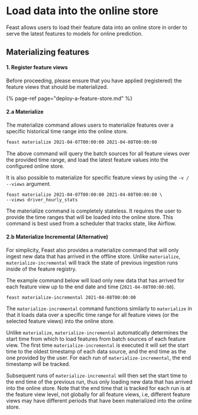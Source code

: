 # Load data into the online store

Feast allows users to load their feature data into an online store in order to serve the latest features to models for online prediction.

## Materializing features

#### 1. Register feature views

Before proceeding, please ensure that you have applied \(registered\) the feature views that should be materialized.

{% page-ref page="deploy-a-feature-store.md" %}

#### 2.a Materialize

The materialize command allows users to materialize features over a specific historical time range into the online store. 

```bash
feast materialize 2021-04-07T00:00:00 2021-04-08T00:00:00
```

The above command will query the batch sources for all feature views over the provided time range, and load the latest feature values into the configured online store.

It is also possible to materialize for specific feature views by using the `-v / --views` argument. 

```text
feast materialize 2021-04-07T00:00:00 2021-04-08T00:00:00 \
--views driver_hourly_stats
```

The materialize command is completely stateless. It requires the user to provide the time ranges that will be loaded into the online store. This command is best used from a scheduler that tracks state, like Airflow. 

#### 2.b Materialize Incremental \(Alternative\)

For simplicity, Feast also provides a materialize command that will only ingest new data that has arrived in the offline store. Unlike `materialize`, `materialize-incremental` will track the state of previous ingestion runs inside of the feature registry.

The example command below will load only new data that has arrived for each feature view up to the end date and time \(`2021-04-08T00:00:00`\).

```text
feast materialize-incremental 2021-04-08T00:00:00
```

The `materialize-incremental` command functions similarly to `materialize` in that it loads data over a specific time range for all feature views \(or the selected feature views\) into the online store.

Unlike `materialize`,  `materialize-incremental` automatically determines the start time from which to load features from batch sources of each feature view. The first time `materialize-incremental` is executed it will set the start time to the oldest timestamp of each data source, and the end time as the one provided by the user. For each run of `materialize-incremental`, the end timestamp will be tracked. 

Subsequent runs of `materialize-incremental` will then set the start time to the end time of the previous run, thus only loading new data that has arrived into the online store. Note that the end time that is tracked for each run is at the feature view level, not globally for all feature views, i.e, different feature views may have different periods that have been materialized into the online store.

